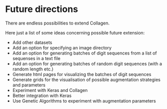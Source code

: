 # Future directions

There are endless possibilities to extend Collagen.

Here just a list of some ideas concerning possible future extension:

- Add other datasets
- Add an option for specifying an image directory
- Add an option for generating batches of digit sequences from a list of sequenses in a text file
- Add an option for generating batches of random digit sequences (with a random length etc.)
- Generate html pages for visualizing the batches of digit sequences
- Generate grids for the visualisation of possible augmentation strategies and parameters
- Experiment with Keras and Collagen
- Better integration with Keras
- Use Genetic Algorithms to experiment with augmentation parameters
